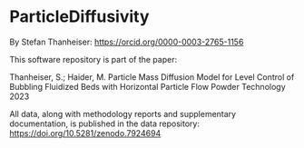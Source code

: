 # ParticleDiffusivity
By Stefan Thanheiser: https://orcid.org/0000-0003-2765-1156


This software repository is part of the paper:

Thanheiser, S.; Haider, M.
Particle Mass Diffusion Model for Level Control of Bubbling Fluidized Beds with Horizontal Particle Flow
Powder Technology 2023


All data, along with methodology reports and supplementary documentation, is published in the data repository: https://doi.org/10.5281/zenodo.7924694
